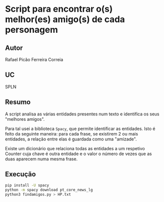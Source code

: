 # Script para encontrar o(s) melhor(es) amigo(s) de cada personagem

## Autor
Rafael Picão Ferreira Correia

## UC
SPLN

## Resumo


A script analisa as várias entidades presentes num texto e identifica os seus "melhores amigos".

Para tal usei a biblioteca `Spacy`, que permite identificar as entidades. Isto é feito da seguinte maneira:  para cada frase, se existirem 2 ou mais entidades, a relação entre elas é guardada como uma "amizade".

Existe um dicionário que relaciona todas as entidades a um respetivo Counter cuja chave é outra entidade e o valor o número de vezes que as duas aparecem numa mesma frase.



## Execução

```bash 
pip install -U spacy
python -m spacy download pt_core_news_lg
python3 findamigos.py > HP.txt
```